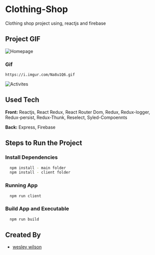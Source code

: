 
# Clothing-Shop

Clothing shop project using, reactjs and firebase




## Project GIF

![Homepage](https://i.imgur.com/I1PHS3I.png)

### Gif
    https://i.imgur.com/Na8u1Q6.gif
![Activites](https://i.imgur.com/Na8u1Q6.gif)


## Used Tech

**Front:** Reactjs, React Redux, React Router Dom, Redux, Redux-logger, Redux-persist, Redux-Thunk, Reselect, Syled-Compoennts

**Back:** Express, Firebase


## Steps to Run the Project


### Install Dependencies

```bash
  npm install - main folder
  npm install - client folder
```

### Running App

```bash
  npm run client
```

### Build App and Executable

```bash
  npm run build 
```
## Created By

- [wesley wilson](https://github.com/wesleywil)

